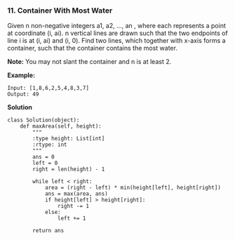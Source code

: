 ### 11. Container With Most Water

Given n non-negative integers a1, a2, ..., an , where each represents a point at coordinate (i, ai). n vertical lines are drawn such that the two endpoints of line i is at (i, ai) and (i, 0). Find two lines, which together with x-axis forms a container, such that the container contains the most water.

**Note:** You may not slant the container and n is at least 2.

**Example:**
```
Input: [1,8,6,2,5,4,8,3,7]
Output: 49
```

**Solution**
```
class Solution(object):
    def maxArea(self, height):
        """
        :type height: List[int]
        :rtype: int
        """
        ans = 0
        left = 0
        right = len(height) - 1

        while left < right:
            area = (right - left) * min(height[left], height[right])
            ans = max(area, ans)
            if height[left] > height[right]:
                right -= 1
            else:
                left += 1
        
        return ans
```